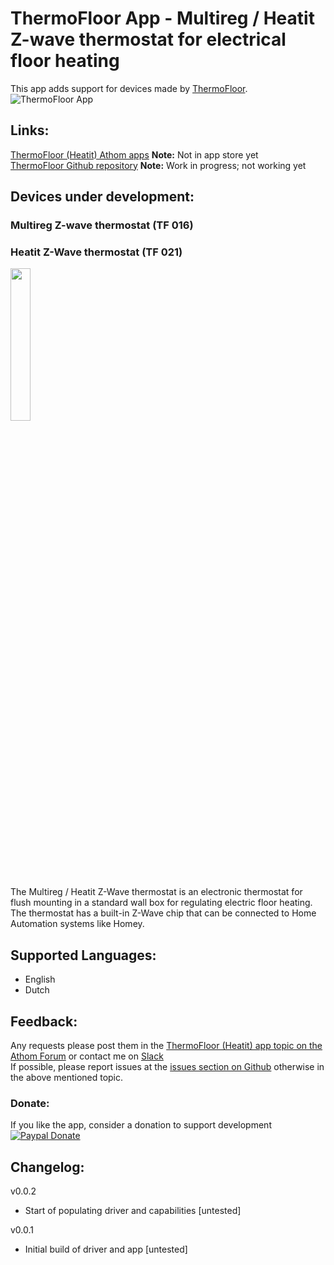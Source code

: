 # ThermoFloor App - Multireg / Heatit Z-wave thermostat for electrical floor heating
This app adds support for devices made by [ThermoFloor](http://www.thermo-floor.no/).  
![ThermoFloor App](https://github.com/TedTolboom/no.ThermoFloor/blob/master/assets/images/small.jpg "Thermo-Floor app")   

## Links:
[ThermoFloor (Heatit) Athom apps](https://apps.athom.com/app/no.ThermoFloor) **Note:** Not in app store yet                         
[ThermoFloor Github repository](https://github.com/TedTolboom/no.ThermoFloor) **Note:** Work in progress; not working yet           

## Devices under development:
### Multireg Z-wave thermostat (TF 016)
### Heatit Z-Wave thermostat (TF 021)
<a href="https://github.com/TedTolboom/no.ThermoFloor">
  <img src="https://rawgit.com/TedTolboom/no.ThermoFloor/master/drivers/TF_Thermostat/assets/icon.svg" width="25%" height="25%">
</a>  

The Multireg / Heatit Z-Wave thermostat is an electronic thermostat for flush mounting in a standard wall box for regulating electric floor heating. The thermostat has a built-in Z-Wave chip that can be connected to Home Automation systems like Homey.  

## Supported Languages:
* English   
* Dutch    

## Feedback:
Any requests please post them in the [ThermoFloor (Heatit) app topic on the Athom Forum](https://forum.athom.com/discussion/3113/) or contact me on [Slack](https://athomcommunity.slack.com/team/tedtolboom)    
If possible, please report issues at the [issues section on Github](https://github.com/TedTolboom/no.ThermoFloor/issues) otherwise in the above mentioned topic.     

### Donate:
If you like the app, consider a donation to support development    
[![Paypal Donate](https://www.paypalobjects.com/en_US/NL/i/btn/btn_donateCC_LG.gif)](https://www.paypal.com/cgi-bin/webscr?cmd=_donations&business=5JCN4Q3XSBTBJ&lc=NL&item_name=Athom%20Homey%20apps&item_number=ThermoFloor%20app&currency_code=EUR&bn=PP%2dDonationsBF%3abtn_donateCC_LG%2egif%3aNonHosted)

## Changelog:
v0.0.2    
* Start of populating driver and capabilities [untested]  

v0.0.1    
* Initial build of driver and app [untested]  
